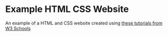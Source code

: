 # Example HTML CSS Website
 
An example of a HTML and CSS website created using [these tutorials from W3 Schools](https://www.w3schools.com/html/html_intro.asp)